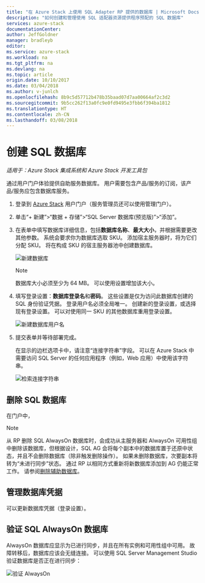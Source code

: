 ```yaml
---
title: "在 Azure Stack 上使用 SQL Adapter RP 提供的数据库 | Microsoft Docs"
description: "如何创建和管理使用 SQL 适配器资源提供程序预配的 SQL 数据库"
services: azure-stack
documentationCenter: 
author: JeffGoldner
manager: bradleyb
editor: 
ms.service: azure-stack
ms.workload: na
ms.tgt_pltfrm: na
ms.devlang: na
ms.topic: article
origin.date: 10/10/2017
ms.date: 03/04/2018
ms.author: v-junlch
ms.openlocfilehash: 8b9c5d57712b478b35baad07d7aa00664af2c3d2
ms.sourcegitcommit: 9b5cc262f13a0fc9e0fd9495e3fbb6f394ba1812
ms.translationtype: HT
ms.contentlocale: zh-CN
ms.lasthandoff: 03/08/2018
---
```

# <a name="create-sql-databases"></a>创建 SQL 数据库

*适用于：Azure Stack 集成系统和 Azure Stack 开发工具包*

通过用户门户体验提供自助服务数据库。 用户需要包含产品/服务的订阅，该产品/服务应包含数据库服务。

1. 登录到 [Azure Stack](azure-stack-poc.md) 用户门户（服务管理员还可以使用管理门户）。

2. 单击“+ 新建”&gt;“数据 + 存储”&gt;“SQL Server 数据库(预览版)”&gt;“添加”。

3. 在表单中填写数据库详细信息，包括**数据库名称**、**最大大小**，并根据需要更改其他参数。 系统会要求你为数据库选取 SKU。 添加宿主服务器时，将为它们分配 SKU。 将在构成 SKU 的宿主服务器池中创建数据库。

    ![新建数据库](./media/azure-stack-sql-rp-deploy/newsqldb.png)

    >[!NOTE]
    > 数据库大小必须至少为 64 MB。 可以使用设置增加该大小。

4. 填写登录设置：**数据库登录名**和**密码**。 这些设置是仅为访问此数据库创建的 SQL 身份验证凭据。 登录用户名必须全局唯一。 创建新的登录设置，或选择现有登录设置。 可以对使用同一 SKU 的其他数据库重用登录设置。

    ![新建数据库用户名](./media/azure-stack-sql-rp-deploy/create-new-login.png)


5. 提交表单并等待部署完成。

    在显示的边栏选项卡中，请注意“连接字符串”字段。 可以在 Azure Stack 中需要访问 SQL Server 的任何应用程序（例如，Web 应用）中使用该字符串。

    ![检索连接字符串](./media/azure-stack-sql-rp-deploy/sql-db-settings.png)

## <a name="delete-sql-databases"></a>删除 SQL 数据库
在门户中，

>[!NOTE]
>
>从 RP 删除 SQL AlwaysOn 数据库时，会成功从主服务器和 AlwaysOn 可用性组中删除该数据库，但根据设计，SQL AG 会将每个副本中的数据库置于还原中状态，并且不会删除数据库（除非触发删除操作）。 如果未删除数据库，次要副本将转为“未进行同步”状态。 通过 RP 以相同方式重新将新数据库添加到 AG 仍能正常工作。 请参阅[删除辅助数据库](https://docs.microsoft.com/sql/database-engine/availability-groups/windows/remove-a-secondary-database-from-an-availability-group-sql-server)。

## <a name="manage-database-credentials"></a>管理数据库凭据
可以更新数据库凭据（登录设置）。

## <a name="verify-sql-alwayson-databases"></a>验证 SQL AlwaysOn 数据库
AlwaysOn 数据库应显示为已进行同步，并且在所有实例和可用性组中可用。 故障转移后，数据库应该会无缝连接。 可以使用 SQL Server Management Studio 验证数据库是否正在进行同步：

![验证 AlwaysOn](./media/azure-stack-sql-rp-deploy/verifyalwayson.png)

